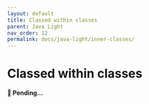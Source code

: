 ```yaml
---
layout: default
title: Classed within classes
parent: Java Light
nav_order: 12
permalink: docs/java-light/inner-classes/
---
```


# Classed within classes

**🚧 Pending...**
